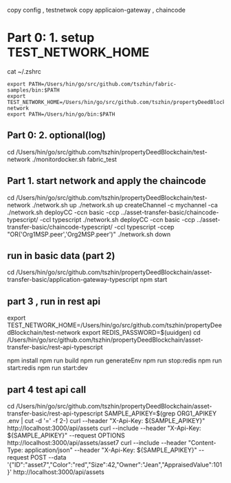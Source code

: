 copy config , testnetwok
copy applicaion-gateway , chaincode

# Part 0: 1. setup TEST_NETWORK_HOME

cat ~/.zshrc

```
export PATH=/Users/hin/go/src/github.com/tszhin/fabric-samples/bin:$PATH
export TEST_NETWORK_HOME=/Users/hin/go/src/github.com/tszhin/propertyDeedBlockchain/test-network
export PATH=/Users/hin/go/bin:$PATH
```

## Part 0: 2. optional(log)

cd /Users/hin/go/src/github.com/tszhin/propertyDeedBlockchain/test-network
./monitordocker.sh fabric_test

## Part 1. start network and apply the chaincode

<!-- ccn = CC_NAME  , ccep = CC_END_POLICY , CCCG = CC_COLL_CONFIG  -->

cd /Users/hin/go/src/github.com/tszhin/propertyDeedBlockchain/test-network
./network.sh up
./network.sh up createChannel -c mychannel -ca
./network.sh deployCC -ccn basic -ccp ../asset-transfer-basic/chaincode-typescript/ -ccl typescript
./network.sh deployCC -ccn basic -ccp ../asset-transfer-basic/chaincode-typescript/ -ccl typescript -ccep "OR('Org1MSP.peer','Org2MSP.peer')"
./network.sh down

## run in basic data (part 2)

cd /Users/hin/go/src/github.com/tszhin/propertyDeedBlockchain/asset-transfer-basic/application-gateway-typescript
npm start

## part 3 , run in rest api

export TEST_NETWORK_HOME=/Users/hin/go/src/github.com/tszhin/propertyDeedBlockchain/test-network
export REDIS_PASSWORD=$(uuidgen)
cd /Users/hin/go/src/github.com/tszhin/propertyDeedBlockchain/asset-transfer-basic/rest-api-typescript

<!-- install -->

npm install
npm run build
npm run generateEnv
npm run stop:redis
npm run start:redis
npm run start:dev

## part 4 test api call

cd /Users/hin/go/src/github.com/tszhin/propertyDeedBlockchain/asset-transfer-basic/rest-api-typescript
SAMPLE_APIKEY=$(grep ORG1_APIKEY .env | cut -d '=' -f 2-)
curl --header "X-Api-Key: ${SAMPLE_APIKEY}" http://localhost:3000/api/assets
curl --include --header "X-Api-Key: ${SAMPLE_APIKEY}" --request OPTIONS http://localhost:3000/api/assets/asset7
curl --include --header "Content-Type: application/json" --header "X-Api-Key: ${SAMPLE_APIKEY}" --request POST --data '{"ID":"asset7","Color":"red","Size":42,"Owner":"Jean","AppraisedValue":101}' http://localhost:3000/api/assets

```

```
